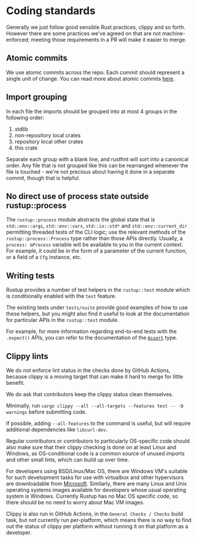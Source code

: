 # Coding standards

Generally we just follow good sensible Rust practices, clippy and so forth.
However there are some practices we've agreed on that are not machine-enforced;
meeting those requirements in a PR will make it easier to merge.

## Atomic commits

We use atomic commits across the repo. Each commit should represent a single unit of change.
You can read more about atomic commits [here](https://www.aleksandrhovhannisyan.com/blog/atomic-git-commits).

## Import grouping

In each file the imports should be grouped into at most 4 groups in the
following order:

1. stdlib
2. non-repository local crates
3. repository local other crates
4. this crate

Separate each group with a blank line, and rustfmt will sort into a canonical
order. Any file that is not grouped like this can be rearranged whenever the
file is touched - we're not precious about having it done in a separate commit,
though that is helpful.

## No direct use of process state outside rustup::process

The `rustup::process` module abstracts the global state that is
`std::env::args`, `std::env::vars`, `std::io::std*` and `std::env::current_dir`
permitting threaded tests of the CLI logic; use the relevant methods of the
`rustup::process::Process` type rather than those APIs directly.
Usually, a `process: &Process` variable will be available to you in the current context.
For example, it could be in the form of a parameter of the current function,
or a field of a `Cfg` instance, etc.

## Writing tests

Rustup provides a number of test helpers in the `rustup::test` module
which is conditionally enabled with the `test` feature.

The existing tests under `tests/suite` provide good examples of how to use these
helpers, but you might also find it useful to look at the documentation for
particular APIs in the `rustup::test` module.

For example, for more information regarding end-to-end tests with the `.expect()`
APIs, you can refer to the documentation of the [`Assert`] type.

[`Assert`]: https://github.com/search?q=repo%3Arust-lang%2Frustup+symbol%3A%2F%28%3F-i%29Assert%2F&type=code

## Clippy lints

We do not enforce lint status in the checks done by GitHub Actions, because
clippy is a moving target that can make it hard to merge for little benefit.

We do ask that contributors keep the clippy status clean themselves.

Minimally, run `cargo clippy --all --all-targets --features test -- -D warnings` before
submitting code.

If possible, adding `--all-features` to the command is useful, but will require
additional dependencies like `libcurl-dev`.

Regular contributors or contributors to particularly OS-specific code should
also make sure that their clippy checking is done on at least Linux and Windows,
as OS-conditional code is a common source of unused imports and other small
lints, which can build up over time.

For developers using BSD/Linux/Mac OS, there are Windows VM's suitable for such
development tasks for use with virtualbox and other hypervisors are downloadable
from
[Microsoft](https://developer.microsoft.com/en-us/windows/downloads/virtual-machines/).
Similarly, there are many Linux and Unix operating systems images available for
developers whose usual operating system is Windows. Currently Rustup has no Mac
OS specific code, so there should be no need to worry about Mac VM images.

Clippy is also run in GitHub Actions, in the `General Checks / Checks` build
task, but not currently run per-platform, which means there is no way to find
out the status of clippy per platform without running it on that platform as a
developer.

